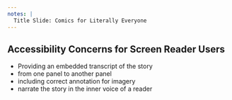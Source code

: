 ```yaml
---
notes: |
  Title Slide: Comics for Literally Everyone
---
```


## Accessibility Concerns for Screen Reader Users

- Providing an embedded transcript of the story
- from one panel to another panel
- including correct annotation for imagery
- narrate the story in the inner voice of a reader
